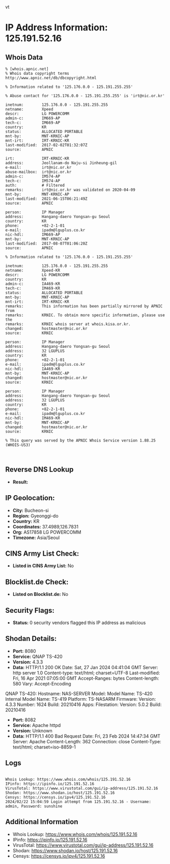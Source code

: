 vt
# IP Address Information: 125.191.52.16

## Whois Data
```
% [whois.apnic.net]
% Whois data copyright terms    http://www.apnic.net/db/dbcopyright.html

% Information related to '125.176.0.0 - 125.191.255.255'

% Abuse contact for '125.176.0.0 - 125.191.255.255' is 'irt@nic.or.kr'

inetnum:        125.176.0.0 - 125.191.255.255
netname:        Xpeed
descr:          LG POWERCOMM
admin-c:        IM669-AP
tech-c:         IM669-AP
country:        KR
status:         ALLOCATED PORTABLE
mnt-by:         MNT-KRNIC-AP
mnt-irt:        IRT-KRNIC-KR
last-modified:  2017-02-02T01:32:07Z
source:         APNIC

irt:            IRT-KRNIC-KR
address:        Jeollanam-do Naju-si Jinheung-gil
e-mail:         irt@nic.or.kr
abuse-mailbox:  irt@nic.or.kr
admin-c:        IM574-AP
tech-c:         IM574-AP
auth:           # Filtered
remarks:        irt@nic.or.kr was validated on 2020-04-09
mnt-by:         MNT-KRNIC-AP
last-modified:  2021-06-15T06:21:49Z
source:         APNIC

person:         IP Manager
address:        Hangang-daero Yongsan-gu Seoul
country:        KR
phone:          +82-2-1-01
e-mail:         ipadm@lguplus.co.kr
nic-hdl:        IM669-AP
mnt-by:         MNT-KRNIC-AP
last-modified:  2017-08-07T01:06:20Z
source:         APNIC

% Information related to '125.176.0.0 - 125.191.255.255'

inetnum:        125.176.0.0 - 125.191.255.255
netname:        Xpeed-KR
descr:          LG POWERCOMM
country:        KR
admin-c:        IA469-KR
tech-c:         IM469-KR
status:         ALLOCATED PORTABLE
mnt-by:         MNT-KRNIC-AP
mnt-irt:        IRT-KRNIC-KR
remarks:        This information has been partially mirrored by APNIC from
remarks:        KRNIC. To obtain more specific information, please use the
remarks:        KRNIC whois server at whois.kisa.or.kr.
changed:        hostmaster@nic.or.kr
source:         KRNIC

person:         IP Manager
address:        Hangang-daero Yongsan-gu Seoul
address:        32 LGUPLUS
country:        KR
phone:          +82-2-1-01
e-mail:         ipadm@lguplus.co.kr
nic-hdl:        IA469-KR
mnt-by:         MNT-KRNIC-AP
changed:        hostmaster@nic.or.kr
source:         KRNIC

person:         IP Manager
address:        Hangang-daero Yongsan-gu Seoul
address:        32 LGUPLUS
country:        KR
phone:          +82-2-1-01
e-mail:         ipadm@lguplus.co.kr
nic-hdl:        IM469-KR
mnt-by:         MNT-KRNIC-AP
changed:        hostmaster@nic.or.kr
source:         KRNIC

% This query was served by the APNIC Whois Service version 1.88.25 (WHOIS-US3)



```
## Reverse DNS Lookup
- **Result:** 

## IP Geolocation:
- **City:** Bucheon-si
- **Region:** Gyeonggi-do
- **Country:** KR
- **Coordinates:** 37.4989,126.7831
- **Org:** AS17858 LG POWERCOMM
- **Timezone:** Asia/Seoul

## CINS Army List Check:
- **Listed in CINS Army List:** 
No

## Blocklist.de Check:
- **Listed on Blocklist.de:** 
No

## Security Flags:
- **Status:** 0 security vendors flagged this IP address as malicious

## Shodan Details:
- **Port:** 8080
- **Service:** QNAP TS-420
- **Version:** 4.3.3
- **Data:** HTTP/1.1 200 OK
Date: Sat, 27 Jan 2024 04:41:04 GMT
Server: http server 1.0
Content-type: text/html; charset=UTF-8
Last-modified: Fri, 16 Apr 2021 07:05:00 GMT
Accept-Ranges: bytes
Content-length: 580
Vary: Accept-Encoding


QNAP TS-420:
  Hostname: NAS-SERVER
  Model:
    Model Name: TS-420
    Internal Model Name: TS-419
    Platform: TS-NASARM
  Firmware:
    Version: 4.3.3
    Number: 1624
    Build: 20210416
  Apps:
    Filestation:
      Version: 5.0.2
      Build: 20210416


- **Port:** 8082
- **Service:** Apache httpd
- **Version:** Unknown
- **Data:** HTTP/1.1 400 Bad Request
Date: Fri, 23 Feb 2024 14:47:34 GMT
Server: Apache
Content-Length: 362
Connection: close
Content-Type: text/html; charset=iso-8859-1



## Logs
```

Whois Lookup: https://www.whois.com/whois/125.191.52.16
IPinfo: https://ipinfo.io/125.191.52.16
VirusTotal: https://www.virustotal.com/gui/ip-address/125.191.52.16
Shodan: https://www.shodan.io/host/125.191.52.16
Censys: https://censys.io/ipv4/125.191.52.16
2024/02/22 15:04:59 Login attempt from 125.191.52.16 - Username: admin, Password: sunshine

```
## Additional Information
- Whois Lookup: https://www.whois.com/whois/125.191.52.16
- IPinfo: https://ipinfo.io/125.191.52.16
- VirusTotal: https://www.virustotal.com/gui/ip-address/125.191.52.16
- Shodan: https://www.shodan.io/host/125.191.52.16
- Censys: https://censys.io/ipv4/125.191.52.16

